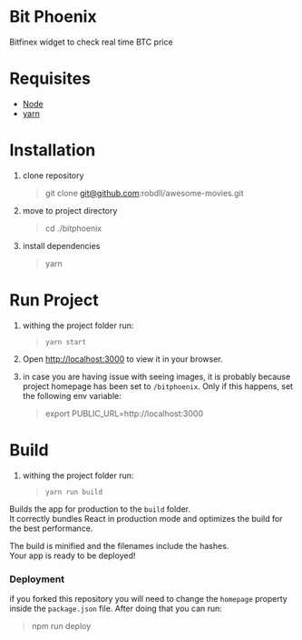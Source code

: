 # Bit Phoenix

Bitfinex widget to check real time BTC price

# Requisites

- [Node](https://nodejs.org/en/)
- [yarn](https://classic.yarnpkg.com/lang/en/docs/install)

# Installation

1. clone repository

   > git clone git@github.com:robdll/awesome-movies.git

2. move to project directory

   > cd ./bitphoenix

3. install dependencies
   > yarn

# Run Project

1. withing the project folder run:

   > `yarn start`

2. Open [http://localhost:3000](http://localhost:3000) to view it in your browser.

3. in case you are having issue with seeing images, it is probably because project homepage has been set to `/bitphoenix`. Only if this happens, set the following env variable:
   > export PUBLIC_URL=http://localhost:3000

# Build

1. withing the project folder run:
   > `yarn run build`

Builds the app for production to the `build` folder.\
It correctly bundles React in production mode and optimizes the build for the best performance.

The build is minified and the filenames include the hashes.\
Your app is ready to be deployed!

### Deployment

if you forked this repository you will need to change the `homepage` property inside the `package.json` file.
After doing that you can run:

> npm run deploy
